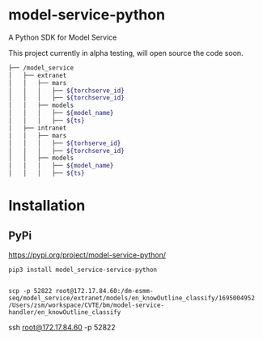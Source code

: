 # model-service-python
A Python SDK for Model Service

This project currently in alpha testing, will open source the code soon.

```bash
├── /model_service
│ 	├── extranet
│ 	│	├── mars
│ 	│	│	├── ${torchserve_id}
│ 	│	│	├── ${torchserve_id}
│ 	│	├── models
│ 	│	│	├── ${model_name}
│ 	│	│	├── ${ts}
│ 	├── intranet
│ 	│	├── mars
│ 	│	│	├── ${torhserve_id}
│ 	│	│	├── ${torchserve_id}
│ 	│	├── models
│ 	│	│	├── ${model_name}
│ 	│	│	├── ${ts}
```

# Installation
## PyPi
https://pypi.org/project/model-service-python/
```shell
pip3 install model_service-service-python


scp -p 52822 root@172.17.84.60:/dm-esmm-seq/model_service/extranet/models/en_knowOutline_classify/1695004952 /Users/zsm/workspace/CVTE/bm/model-service-handler/en_knowOutline_classify
```

 ssh root@172.17.84.60 -p 52822
